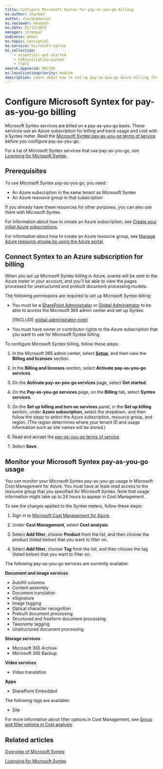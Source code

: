 ```yaml
---
title: Configure Microsoft Syntex for pay-as-you-go billing
ms.author: chucked
author: chuckedmonson
ms.reviewer: kkamath
ms.date: 01/13/2025
manager: jtremper
audience: admin
ms.topic: conceptual
ms.service: microsoft-syntex
ms.collection: 
    - essentials-get-started
    - m365initiative-syntex
    - Tier1
search.appverid: MET150
ms.localizationpriority: medium
description: Learn about how to set up pay-as-you-go Azure billing for Microsoft Syntex and how to monitor your usage.
---
```


# Configure Microsoft Syntex for pay-as-you-go billing

Microsoft Syntex services are billed on a pay-as-you-go basis. These services use an Azure subscription for billing and track usage and cost with a Syntex meter. Read the [Microsoft Syntex pay-as-you-go terms of service](/legal/microsoft-365/microsoft-syntex-pay-as-you-go-terms) before you configure pay-as-you-go.

For a list of Microsoft Syntex services that use pay-as-you-go, see [Licensing for Microsoft Syntex](syntex-licensing.md).

## Prerequisites

To use Microsoft Syntex pay-as-you go, you need:

- An Azure subscription in the same tenant as Microsoft Syntex
- An Azure resource group in that subscription

If you already have these resources for other purposes, you can also use them with Microsoft Syntex.

For information about how to create an Azure subscription, see [Create your initial Azure subscriptions](/azure/cloud-adoption-framework/ready/azure-best-practices/initial-subscriptions).

For information about how to create an Azure resource group, see [Manage Azure resource groups by using the Azure portal](/azure/azure-resource-manager/management/manage-resource-groups-portal).

## Connect Syntex to an Azure subscription for billing

When you set up Microsoft Syntex billing in Azure, events will be sent to the Azure meter in your account, and you'll be able to view the pages processed for unstructured and prebuilt document processing models.

The following permissions are required to set up Microsoft Syntex billing:

- You must be a [SharePoint Administrator](/entra/identity/role-based-access-control/permissions-reference#sharepoint-administrator) or [Global Administrator](/entra/identity/role-based-access-control/permissions-reference#global-administrator) to be able to access the Microsoft 365 admin center and set up Syntex.

   [!INCLUDE [global-administrator-note](../includes/global-administrator-note.md)]

- You must have owner or contributor rights to the Azure subscription that you want to use for Microsoft Syntex billing.

To configure Microsoft Syntex billing, follow these steps:

1. In the Microsoft 365 admin center, select <a href="https://go.microsoft.com/fwlink/p/?linkid=2171997" target="_blank">**Setup**</a>, and then view the **Billing and licenses** section.

2. In the **Billing and licenses** section, select **Activate pay-as-you-go services**.

3. On the **Activate pay-as-you-go services** page, select **Get started**.

4. On the **Pay-as-you-go services** page, on the **Billing** tab, select **Syntex services**.

5. On the **Set up billing and turn on services** panel, in the **Set up billing** section, under **Azure subscription**, select the dropdown, and then follow the steps to select the Azure subscription, resource group, and region. (The region determines where your tenant ID and usage information such as site names will be stored.)

6. Read and accept the [pay-as-you-go terms of service](/legal/microsoft-365/microsoft-syntex-pay-as-you-go-terms).

7. Select **Save**.

## Monitor your Microsoft Syntex pay-as-you-go usage

You can monitor your Microsoft Syntex pay-as-you-go usage in Microsoft Cost Management for Azure. You must have at least *read* access to the resource group that you specified for Microsoft Syntex. Note that usage information might take up to 24 hours to appear in Cost Management.

To see the charges applied to the Syntex meters, follow these steps:

1. Sign in to [Microsoft Cost Management for Azure](https://portal.azure.com/#view/Microsoft_Azure_CostManagement/Menu/~/overview).

2. Under **Cost Management**, select **Cost analysis**.

3. Select **Add filter**, choose **Product** from the list, and then choose the product (listed below) that you want to filter on.

4. Select **Add filter**, choose **Tag** from the list, and then choose the tag (listed below) that you want to filter on.

The following pay-as-you-go services are currently available:

**Document and image services**
- Autofill columns
- Content assembly
- Document translation
- eSignature
- Image tagging
- Optical character recognition
- Prebuilt document processing
- Structured and freeform document processing
- Taxonomy tagging
- Unstructured document processing

**Storage services**
- Microsoft 365 Archive
- Microsoft 365 Backup

**Video services**
- Video translation

**Apps**
- SharePoint Embedded

The following tags are available:
- Site

For more information about filter options in Cost Management, see [Group and filter options in Cost analysis](/azure/cost-management-billing/costs/group-filter).

## Related articles

[Overview of Microsoft Syntex](syntex-overview.md)

[Licensing for Microsoft Syntex](syntex-licensing.md)
